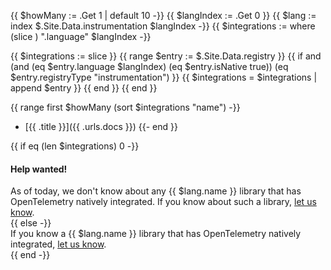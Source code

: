 <!-- prettier-ignore -->
{{ $howMany := .Get 1 | default 10 -}}
{{ $langIndex := .Get 0 }}
{{ $lang := index $.Site.Data.instrumentation $langIndex -}}
{{ $integrations := where (slice ) ".language" $langIndex -}}

{{ $integrations := slice }} {{ range $entry := $.Site.Data.registry }}
{{ if and (and (eq $entry.language $langIndex) (eq $entry.isNative true)) (eq $entry.registryType "instrumentation") }}
{{ $integrations = $integrations | append $entry }} {{ end }} {{ end }}

{{ range first $howMany (sort $integrations "name") -}}

<!-- prettier-ignore -->
- [{{ .title }}]({{ .urls.docs }})
{{- end }}

{{ if eq (len $integrations) 0 -}}

<div class="alert alert-secondary" role="alert">
<h4 class="alert-title">Help wanted!</h4>
As of today, we don't know about any {{ $lang.name }} library that has OpenTelemetry
natively integrated. If you know about such a library,
<a href="https://github.com/open-telemetry/opentelemetry.io/issues/new" target="_blank" rel="noopener" class="external-link">let us know</a>.
</div>
{{ else -}}
<div class="alert alert-info" role="alert">
If you know a {{ $lang.name }} library that has OpenTelemetry
natively integrated,
<a href="https://github.com/open-telemetry/opentelemetry.io/issues/new" target="_blank" rel="noopener" class="external-link">let us know</a>.
</div>
{{ end -}}
